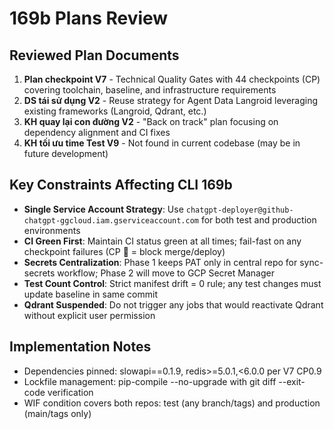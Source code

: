 # 169b Plans Review

## Reviewed Plan Documents

1. **Plan checkpoint V7** - Technical Quality Gates with 44 checkpoints (CP) covering toolchain, baseline, and infrastructure requirements
2. **DS tái sử dụng V2** - Reuse strategy for Agent Data Langroid leveraging existing frameworks (Langroid, Qdrant, etc.)
3. **KH quay lại con đường V2** - "Back on track" plan focusing on dependency alignment and CI fixes
4. **KH tối ưu time Test V9** - Not found in current codebase (may be in future development)

## Key Constraints Affecting CLI 169b

- **Single Service Account Strategy**: Use `chatgpt-deployer@github-chatgpt-ggcloud.iam.gserviceaccount.com` for both test and production environments
- **CI Green First**: Maintain CI status green at all times; fail-fast on any checkpoint failures (CP 🚀 = block merge/deploy)
- **Secrets Centralization**: Phase 1 keeps PAT only in central repo for sync-secrets workflow; Phase 2 will move to GCP Secret Manager
- **Test Count Control**: Strict manifest drift = 0 rule; any test changes must update baseline in same commit
- **Qdrant Suspended**: Do not trigger any jobs that would reactivate Qdrant without explicit user permission

## Implementation Notes

- Dependencies pinned: slowapi==0.1.9, redis>=5.0.1,<6.0.0 per V7 CP0.9
- Lockfile management: pip-compile --no-upgrade with git diff --exit-code verification
- WIF condition covers both repos: test (any branch/tags) and production (main/tags only)
